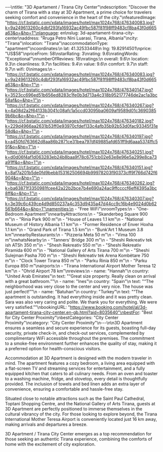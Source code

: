 ---\ntitle: "3D Apartament / Tirana City Center"\ndescription: "Discover the charm of Tirana with a stay at 3D Apartment, a prime choice for travelers seeking comfort and convenience in the heart of the city."\nfeaturedImage: "https://cf.bstatic.com/xdata/images/hotel/max1024x768/476340083.jpg?k=9a249613260c4dbf293fa16932ac49fbc587f81f98ff9483cf8ba43f0d665a63&o=&hp=1"\nlanguage: en\nslug: 3d-apartament-tirana-city-center\naddress: "Rruga Petro Nini Luarasi, Tirana, Albania"\ncity: "Tirana"\nlocation: "Tirana"\naccommodationType: "apartment"\ncoordinates:\n  lat: 41.32533448\n  lng: 19.82914501\nprice: "US$58"\npriceFrom: 58\nstarRating: 3\nrating: 9.6\nratingWords: "Exceptional"\nnumberOfReviews: 18\nratings:\n  overall: 9.6\n  location: 9.3\n  cleanliness: 9.7\n  facilities: 9.4\n  value: 9.6\n  comfort: 9.7\n  staff: 9.7\n  wifi: 0\nimages:\n  - "https://cf.bstatic.com/xdata/images/hotel/max1024x768/476340083.jpg?k=9a249613260c4dbf293fa16932ac49fbc587f81f98ff9483cf8ba43f0d665a63&o=&hp=1"\n  - "https://cf.bstatic.com/xdata/images/hotel/max1024x768/476340147.jpg?k=3523cc696ed51b656ed8283c1fe0b3d713a4c318b952177746de2ac1a3bc58af&o=&hp=1"\n  - "https://cf.bstatic.com/xdata/images/hotel/max1024x768/476340267.jpg?k=4a08d2a2f64133b3041c08afc1a5ccd03095ba0609af9589d01c36903859b6bc&o=&hp=1"\n  - "https://cf.bstatic.com/xdata/images/hotel/max1024x768/476340182.jpg?k=229d4966aa2631b53ff0e93970cfdef133c4afb35b92b53d0fac93345f31e58d&o=&hp=1"\n  - "https://cf.bstatic.com/xdata/images/hotel/max1024x768/476340197.jpg?k=a450fd763662d8aa86b2871ce31bea797df49885afd651ff9d6aaa5374ffc591&o=&hp=1"\n  - "https://cf.bstatic.com/xdata/images/hotel/max1024x768/476340251.jpg?k=d0d06f4af1d063283eb24b8baa9f78c6751cb02e63e8e96e5a299e8ca73a91ff&o=&hp=1"\n  - "https://cf.bstatic.com/xdata/images/hotel/max1024x768/476340151.jpg?k=8af7a201b5de0fd9bebb153162506694b99978203f90373cff9f766d742f6904&o=&hp=1"\n  - "https://cf.bstatic.com/xdata/images/hotel/max1024x768/476340262.jpg?k=ba63871f3350981fcee42a22b2bce7b4e690a24ac9ffccccf6eff4395a3bc8ff&o=&hp=1"\n  - "https://cf.bstatic.com/xdata/images/hotel/max1024x768/476340307.jpg?k=3e39c6c439ce4d9d850237a4c353d9435a47d44cc9c16b4e9024d0b62561b664&o=&hp=1"\namenities:\n  - "Free WiFi"\nroomTypes:\n  - "One-Bedroom Apartment"\nnearbyAttractions:\n  - "Skanderbeg Square 900 m"\n  - "Rinia Park 900 m"\n  - "House of Leaves 1.1 km"\n  - "National Museum of History Albania 1.1 km"\n  - "Former Residence of Enver Hoxha 1.1 km"\n  - "Grand Park of Tirana 1.5 km"\n  - "Bunk'Art 1 Museum 3.8 km"\nnearbyRestaurants:\n  - "Pizzeria Meta 50 m"\n  - "Vima 100 m"\nwhatsNearby:\n  - "Tanners' Bridge 300 m"\n  - "Sheshi Rekreativ tek ish ATSh 350 m"\n  - "Shesh Rekreativ 550 m"\n  - "Sheshi Rekreativ Piramida 600 m"\n  - "National Gallery of Arts Tirana 700 m"\n  - "Sheshi Sulejman Pasha 700 m"\n  - "Sheshi Rekreativ tek Arena Kombëtare 750 m"\n  - "Clock Tower Tirana 850 m"\n  - "Parku Rinia 850 m"\n  - "Parku Europa 850 m"\nairports:\n  - "Tirana International Airport Mother Teresa 12 km"\n  - "Ohrid Airport 78 km"\nreviews:\n  - name: "Hannah"\n    country: "United Arab Emirates"\n    text: "“Great size property. Really clean on arrival with a great bathroom.”"\n  - name: "Ines"\n    country: "Spain"\n    text: "“The neighborhood was very close to the center and very nice.
The house was just perfect!”"\n  - name: "Batuhan"\n    country: "Turkey"\n    text: "“The apartment is outstanding. It had everything inside and it was pretty clean. Sara was also very caring and polite. We thank you for everything. We were very satisfied.”"\nbookingURL: "https://www.booking.com/hotel/al/3d-apartament-tirana-city-center.en-gb.html?aid=8035640"\nbestFor: "Best for City Center Proximity"\nbestCategories: "City Center Proximity"\ncategory: "City Center Proximity"\n---\n\n3D Apartment ensures a seamless and secure experience for its guests, boasting full-day security, private check-in, and check-out services, complemented by complimentary WiFi accessible throughout the premises. The commitment to a smoke-free environment further enhances the quality of stay, making it a preferred option for health-conscious visitors.

Accommodation at 3D Apartment is designed with the modern traveler in mind. The apartment features a cozy bedroom, a living area equipped with a flat-screen TV and streaming services for entertainment, and a fully equipped kitchen that caters to all culinary needs. From an oven and toaster to a washing machine, fridge, and stovetop, every detail is thoughtfully provided. The inclusion of towels and bed linen adds an extra layer of convenience, ensuring a comfortable and hassle-free stay.

Situated close to notable attractions such as the Saint Paul Cathedral, Toptani Shopping Centre, and the National Gallery of Arts Tirana, guests at 3D Apartment are perfectly positioned to immerse themselves in the cultural vibrancy of the city. For those looking to explore beyond, the Tirana International Mother Teresa Airport is conveniently located just 16 km away, making arrivals and departures a breeze.

3D Apartment / Tirana City Center emerges as a top recommendation for those seeking an authentic Tirana experience, combining the comforts of home with the excitement of city exploration.